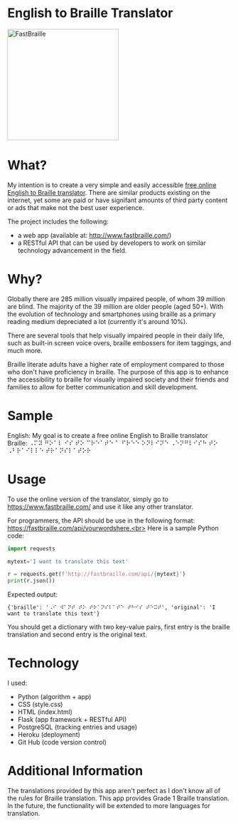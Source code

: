 # English to Braille Translator
<img src="https://github.com/misha-pyshark/braille/blob/main/static/default.png" alt="FastBraille" align="center" width="250"/>


# What?
My intention is to create a very simple and easily accessible [free online English to Braille translator](http://www.fastbraille.com/). There are similar products existing on the internet, yet some are paid or have signifant amounts of third party content or ads that make not the best user experience.<br>

The project includes the following:
* a web app (available at: http://www.fastbraille.com/)
* a RESTful API that can be used by developers to work on similar technology advancement in the field.


# Why?
Globally there are 285 million visually impaired people, of whom 39 million are blind. The majority of the 39 million are older people (aged 50+).
With the evolution of technology and smartphones using braille as a primary reading medium depreciated a lot (currently it's around 10%).

There are several tools that help visually impaired people in their daily life, such as built-in screen voice overs, braille embossers for item taggings, and much more.

Braille literate adults have a higher rate of employment compared to those who don't have proficiency in braille. The purpose of this app is to enhance the accessibility to braille for visually impaired society and their friends and families to allow for better communication and skill development.


# Sample
English: My goal is to create a free online English to Braille translator <br>
Braille: ⠠⠍⠽ ⠛⠕⠁⠇ ⠊⠎ ⠞⠕ ⠉⠗⠑⠁⠞⠑ ⠁ ⠋⠗⠑⠑ ⠕⠝⠇⠊⠝⠑ ⠠⠑⠝⠛⠇⠊⠎⠓ ⠞⠕ ⠠⠃⠗⠁⠊⠇⠇⠑ ⠞⠗⠁⠝⠎⠇⠁⠞⠕⠗


# Usage
To use the online version of the translator, simply go to https://www.fastbraille.com/ and use it like any other translator.

For programmers, the API should be use in the following format: https://fastbraille.com/api/yourwordshere.<br>
Here is a sample Python code:
```python
import requests

mytext='I want to translate this text'

r = requests.get(f'http://fastbraille.com/api/{mytext}')
print(r.json())
```
Expected output:
```shell
{'braille': '⠠⠊ ⠺⠁⠝⠞ ⠞⠕ ⠞⠗⠁⠝⠎⠇⠁⠞⠑ ⠞⠓⠊⠎ ⠞⠑⠭⠞', 'original': 'I want to translate this text'}
```
You should get a dictionary with two key-value pairs, first entry is the braille translation and second entry is the original text.


# Technology
I used:
* Python (algorithm + app)
* CSS (style.css)
* HTML (index.html)
* Flask (app framework + RESTful API)
* PostgreSQL (tracking entries and usage)
* Heroku (deployment)
* Git Hub (code version control)


# Additional Information
The translations provided by this app aren't perfect as I don't know all of the rules for Braille translation. This app provides Grade 1 Braille translation.<br>
In the future, the functionality will be extended to more languages for translation.
